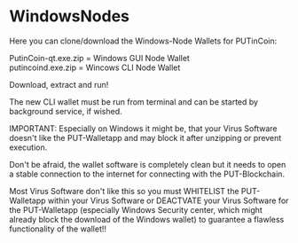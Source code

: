 # WindowsNodes

Here you can clone/download the Windows-Node Wallets for PUTinCoin:

PutinCoin-qt.exe.zip = Windows GUI Node Wallet<br />
putincoind.exe.zip = Wincows CLI Node Wallet

Download, extract and run!

The new CLI wallet must be run from terminal and can be started by background service, if wished.

IMPORTANT: Especially on Windows it might be, that your Virus Software doesn't like the PUT-Walletapp and may block it after unzipping or prevent execution.

Don't be afraid, the wallet software is completely clean but it needs to open a stable connection to the internet for connecting with the PUT-Blockchain.

Most Virus Software don't like this so you must WHITELIST the PUT-Walletapp within your Virus Software or DEACTVATE your Virus Software for the PUT-Walletapp (especially Windows Security center, which might already block the download of the Windows wallet) to guarantee a flawless functionality of the wallet!!
